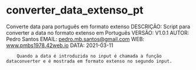 # converter_data_extenso_pt
Converte data para português em formato extenso
        DESCRIÇÃO: Script para converter a data no formato extenso em Português
        VERSÃO:    V1.0.1
        AUTOR:     Pedro Santos
        EMAIL:     pedro.mb.santos@gmail.com
        WEB:       www.pmbs1978.42web.io 
        DATA:      2021-03-11
        
        Quando a data é introduzida no input é chamada a função dataconverter e é mostrada em formato extenso no segundo input.
